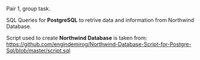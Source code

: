 Pair 1, group task.

SQL Queries for __PostgreSQL__ to retrive data and information from Northwind Database. 

Script used to create __Northwind Database__ is taken from:
   https://github.com/engindemirog/Northwind-Database-Script-for-Postgre-Sql/blob/master/script.sql
